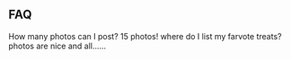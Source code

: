 ## FAQ
How many photos can I post?
15 photos!
where do I list my farvote treats?
photos are nice and all......
